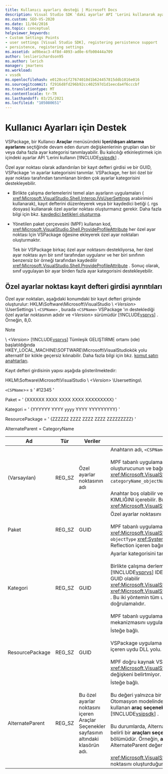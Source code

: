 ```yaml
---
title: Kullanıcı ayarları desteği | Microsoft Docs
description: Visual Studio SDK 'daki ayarlar API 'Lerini kullanarak ayarlar kategorilerinin kalıcılığını nasıl etkinleştireceğinizi öğrenin.
ms.custom: SEO-VS-2020
ms.date: 11/04/2016
ms.topic: conceptual
helpviewer_keywords:
- Custom Settings Points
- user settings [Visual Studio SDK], registering persistence support
- persistence, registering settings
ms.assetid: ad9beac3-4f8d-4093-ad0e-6fb00444a709
author: leslierichardson95
ms.author: lerich
manager: jmartens
ms.workload:
- vssdk
ms.openlocfilehash: e0128ce1f27674010d1b624457815ddb1016e016
ms.sourcegitcommit: f2916d8fd296b92cc402597d1d1eecda4f6cccbf
ms.translationtype: MT
ms.contentlocale: tr-TR
ms.lasthandoff: 03/25/2021
ms.locfileid: "105080651"
---
```

# <a name="support-for-user-settings"></a>Kullanıcı Ayarları için Destek
VSPackage, bir Kullanıcı **Araçlar** menüsündeki **Içeri/dışarı aktarma ayarlarını** seçtiğinde devam eden durum değişkenlerinin grupları olan bir veya daha fazla ayar kategorisi tanımlayabilir. Bu kalıcılığı etkinleştirmek için içindeki ayarlar API 'Lerini kullanın [!INCLUDE[vsipsdk](../../extensibility/includes/vsipsdk_md.md)] .

 Özel ayar noktası olarak adlandırılan bir kayıt defteri girdisi ve bir GUID, VSPackage 'ın ayarlar kategorisini tanımlar. VSPackage, her biri özel bir ayar noktası tarafından tanımlanan birden çok ayarlar kategorisini destekleyebilir.

- Birlikte çalışma derlemelerini temel alan ayarların uygulamaları ( <xref:Microsoft.VisualStudio.Shell.Interop.IVsUserSettings> arabirimini kullanarak), kayıt defterini düzenleyerek veya bir kaydedici betiği (. rgs dosyası) kullanarak özel ayarlar noktası oluşturmanız gerekir. Daha fazla bilgi için bkz. [kaydedici betikleri oluşturma](/cpp/atl/creating-registrar-scripts).

- Yönetilen paket çerçevesini (MPF) kullanan kod, <xref:Microsoft.VisualStudio.Shell.ProvideProfileAttribute> her özel ayar noktası Için VSPackage öğesine ekleyerek özel ayar noktaları oluşturmaktır.

     Tek bir VSPackage birkaç özel ayar noktasını destekliyorsa, her özel ayar noktası ayrı bir sınıf tarafından uygulanır ve her biri sınıfının benzersiz bir örneği tarafından kaydedilir <xref:Microsoft.VisualStudio.Shell.ProvideProfileAttribute> . Sonuç olarak, sınıf uygulayan bir ayar birden fazla ayar kategorisini destekleyebilir.

## <a name="custom-settings-point-registry-entry-details"></a>Özel ayarlar noktası kayıt defteri girdisi ayrıntıları
 Özel ayar noktaları, aşağıdaki konumdaki bir kayıt defteri girişinde oluşturulur: HKLM\Software\Microsoft\VisualStudio \\ *\<Version>* \UserSettings \\ `<CSPName>` , burada `<CSPName>` VSPackage 'ın desteklediği özel ayarlar noktasının adıdır ve *\<Version>* sürümüdür [!INCLUDE[vsprvs](../../code-quality/includes/vsprvs_md.md)] . Örneğin, 8,0.

> [!NOTE]
> \\ *\<Version>* [!INCLUDE[vsprvs](../../code-quality/includes/vsprvs_md.md)] Tümleşik GELIŞTIRME ortamı (ıde) başlatıldığında HKEY_LOCAL_MACHINE\SOFTWARE\Microsoft\VisualStudiokök yolu alternatif bir kökle geçersiz kılınabilir. Daha fazla bilgi için bkz. [komut satırı anahtarları](../../extensibility/command-line-switches-visual-studio-sdk.md).

 Kayıt defteri girdisinin yapısı aşağıda gösterilmektedir:

 HKLM\Software\Microsoft\VisualStudio \\ *\<Version>* \Usersettings\

 `<CSPName`>= s ' #12345 '

 Paket = ' {XXXXXX XXXX XXXX XXXX XXXXXXXXX} '

 Kategori = ' {YYYYYY YYYY yyyy YYYY YYYYYYYYY} '

 ResourcePackage = ' {ZZZZZZ ZZZZ ZZZZ ZZZZ ZZZZZZZZZ} '

 AlternateParent = CategoryName

| Ad | Tür | Veriler | Description |
|-----------------|--------| - | - |
| (Varsayılan) | REG_SZ | Özel ayarlar noktasının adı | Anahtarın adı, `<CSPName`>, özel ayar noktasının yerelleştirilmemiş adıdır.<br /><br /> MPF tabanlı uygulamalar için, anahtarın adı, `categoryName` `objectName` oluşturucunun ve bağımsız değişkenlerinin içine birleştirilerek elde edilir <xref:Microsoft.VisualStudio.Shell.ProvideProfileAttribute> `categoryName_objectName` .<br /><br /> Anahtar boş olabilir veya bir uydu DLL içindeki yerelleştirilmiş dizeye başvuru KIMLIĞINI içerebilir. Bu değer, `objectNameResourceID` bağımsız değişkenden <xref:Microsoft.VisualStudio.Shell.ProvideProfileAttribute> oluşturucuya alınır. |
| Paket | REG_SZ | GUID | Özel ayarlar noktasını uygulayan VSPackage GUID 'SI.<br /><br /> MPF tabanlı uygulamalar <xref:Microsoft.VisualStudio.Shell.ProvideProfileAttribute> sınıfını kullanarak, `objectType` <xref:System.Type> Bu değeri elde etmek Için VSPackage 'ın ve Reflection içeren bağımsız değişkenini kullanın. |
| Kategori | REG_SZ | GUID | Ayarlar kategorisini tanımlayan GUID.<br /><br /> Birlikte çalışma derlemelerini temel alan uygulamalar için bu değer, [!INCLUDE[vsprvs](../../code-quality/includes/vsprvs_md.md)] IDE 'nin ve yöntemlerine geçirdiği rastgele seçilmiş BIR GUID olabilir <xref:Microsoft.VisualStudio.Shell.Interop.IVsUserSettings.ExportSettings%2A> <xref:Microsoft.VisualStudio.Shell.Interop.IVsUserSettings.ImportSettings%2A> . Bu iki yöntemin tüm uygulamaları GUID bağımsız değişkenlerini doğrulamalıdır.<br /><br /> MPF tabanlı uygulamalar için, bu GUID, <xref:System.Type> Ayarlar mekanizmasını uygulayan sınıf tarafından alınır [!INCLUDE[vsprvs](../../code-quality/includes/vsprvs_md.md)] . |
| ResourcePackage | REG_SZ | GUID | İsteğe bağlı.<br /><br /> VSPackage uygulama bunları sağlayamadıysanız, yerelleştirilmiş dizeleri içeren uydu DLL yolu.<br /><br /> MPF doğru kaynak VSPackage 'ı almak için yansıma kullanır, bu nedenle <xref:Microsoft.VisualStudio.Shell.ProvideProfileAttribute> sınıf bu bağımsız değişkeni belirtmiyor. |
| AlternateParent | REG_SZ | Bu özel ayarlar noktasını içeren Araçlar Seçenekler sayfasının altındaki klasörün adı. | İsteğe bağlı.<br /><br /> Bu değeri yalnızca bir ayar uygulamasının, durumu kaydetmek için Otomasyon modelindeki mekanizmadan değil, Kalıcılık mekanizmasını kullanan **araç seçenekleri** sayfalarını desteklemesi gerekir [!INCLUDE[vsipsdk](../../extensibility/includes/vsipsdk_md.md)] .<br /><br /> Bu durumlarda, AlternateParent anahtarındaki değer, `topic` `topic.sub-topic` belirli bir **araçları seçenekler** sayfasını tanımlamak için kullanılan dizenin bölümüdür. Örneğin, **araçları seçenekler** sayfasında `"TextEditor.Basic"` AlternateParent değeri olacaktır `"TextEditor"` .<br /><br /> <xref:Microsoft.VisualStudio.Shell.ProvideProfileAttribute>Özel ayarlar noktasını oluşturduğunda, kategori adı ile aynı olur. |
